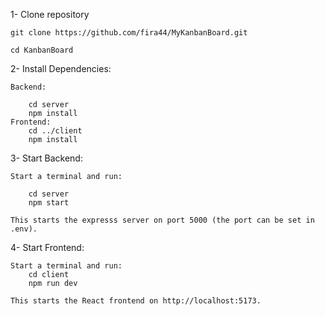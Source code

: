 1- Clone repository

    git clone https://github.com/fira44/MyKanbanBoard.git
    
    cd KanbanBoard

2- Install Dependencies:


    Backend:
    
        cd server
        npm install
    Frontend:
        cd ../client
        npm install
        
3- Start Backend:

    Start a terminal and run:
    
        cd server
        npm start
        
    This starts the expresss server on port 5000 (the port can be set in .env).
4- Start Frontend:

    Start a terminal and run:
        cd client
        npm run dev
        
    This starts the React frontend on http://localhost:5173.
